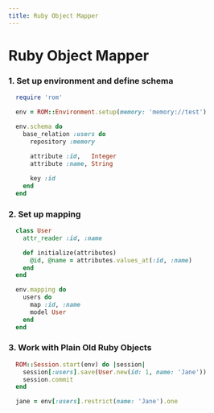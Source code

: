 ```yaml
---
title: Ruby Object Mapper
---
```


# Ruby Object Mapper

### 1. Set up environment and define schema

```ruby
  require 'rom'

  env = ROM::Environment.setup(memory: 'memory://test')

  env.schema do
    base_relation :users do
      repository :memory
      
      attribute :id,   Integer
      attribute :name, String

      key :id
    end
  end
```

### 2. Set up mapping

```ruby
  class User
    attr_reader :id, :name

    def initialize(attributes)
      @id, @name = attributes.values_at(:id, :name)
    end
  end

  env.mapping do
    users do
      map :id, :name
      model User
    end
  end
```

### 3. Work with Plain Old Ruby Objects

```ruby
  ROM::Session.start(env) do |session|
    session[:users].save(User.new(id: 1, name: 'Jane'))
    session.commit
  end

  jane = env[:users].restrict(name: 'Jane').one
```
